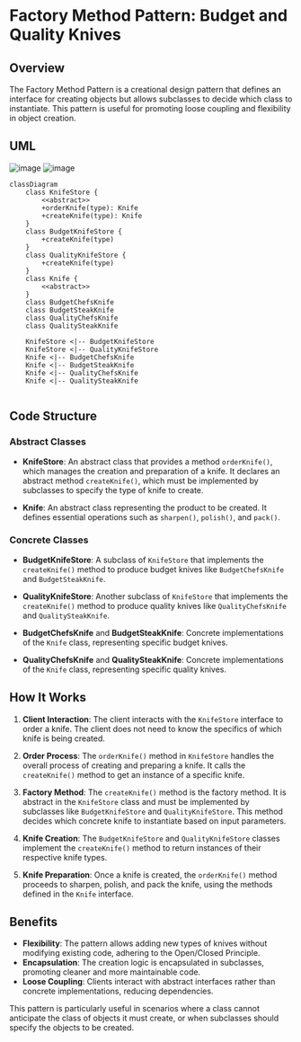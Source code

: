 # Factory Method Pattern: Budget and Quality Knives

## Overview

The Factory Method Pattern is a creational design pattern that defines an interface for creating objects but allows subclasses to decide which class to instantiate. This pattern is useful for promoting loose coupling and flexibility in object creation.

## UML

![image](https://github.com/user-attachments/assets/6fb9213f-a345-4ccf-9726-e3b48ddb3b7e)
![image](https://github.com/user-attachments/assets/eb1e779f-1a65-4dcc-a234-47c8fb9b5e78)

```mermaid
classDiagram
    class KnifeStore {
        <<abstract>>
        +orderKnife(type): Knife
        +createKnife(type): Knife
    }
    class BudgetKnifeStore {
        +createKnife(type)
    }
    class QualityKnifeStore {
        +createKnife(type)
    }
    class Knife {
        <<abstract>>
    }
    class BudgetChefsKnife
    class BudgetSteakKnife
    class QualityChefsKnife
    class QualitySteakKnife

    KnifeStore <|-- BudgetKnifeStore
    KnifeStore <|-- QualityKnifeStore
    Knife <|-- BudgetChefsKnife
    Knife <|-- BudgetSteakKnife
    Knife <|-- QualityChefsKnife
    Knife <|-- QualitySteakKnife


```
## Code Structure

### Abstract Classes

- **KnifeStore**: An abstract class that provides a method `orderKnife()`, which manages the creation and preparation of a knife. It declares an abstract method `createKnife()`, which must be implemented by subclasses to specify the type of knife to create.

- **Knife**: An abstract class representing the product to be created. It defines essential operations such as `sharpen()`, `polish()`, and `pack()`.

### Concrete Classes

- **BudgetKnifeStore**: A subclass of `KnifeStore` that implements the `createKnife()` method to produce budget knives like `BudgetChefsKnife` and `BudgetSteakKnife`.

- **QualityKnifeStore**: Another subclass of `KnifeStore` that implements the `createKnife()` method to produce quality knives like `QualityChefsKnife` and `QualitySteakKnife`.

- **BudgetChefsKnife** and **BudgetSteakKnife**: Concrete implementations of the `Knife` class, representing specific budget knives.

- **QualityChefsKnife** and **QualitySteakKnife**: Concrete implementations of the `Knife` class, representing specific quality knives.

## How It Works

1. **Client Interaction**: The client interacts with the `KnifeStore` interface to order a knife. The client does not need to know the specifics of which knife is being created.

2. **Order Process**: The `orderKnife()` method in `KnifeStore` handles the overall process of creating and preparing a knife. It calls the `createKnife()` method to get an instance of a specific knife.

3. **Factory Method**: The `createKnife()` method is the factory method. It is abstract in the `KnifeStore` class and must be implemented by subclasses like `BudgetKnifeStore` and `QualityKnifeStore`. This method decides which concrete knife to instantiate based on input parameters.

4. **Knife Creation**: The `BudgetKnifeStore` and `QualityKnifeStore` classes implement the `createKnife()` method to return instances of their respective knife types.

5. **Knife Preparation**: Once a knife is created, the `orderKnife()` method proceeds to sharpen, polish, and pack the knife, using the methods defined in the `Knife` interface.

## Benefits

- **Flexibility**: The pattern allows adding new types of knives without modifying existing code, adhering to the Open/Closed Principle.
- **Encapsulation**: The creation logic is encapsulated in subclasses, promoting cleaner and more maintainable code.
- **Loose Coupling**: Clients interact with abstract interfaces rather than concrete implementations, reducing dependencies.

This pattern is particularly useful in scenarios where a class cannot anticipate the class of objects it must create, or when subclasses should specify the objects to be created.
